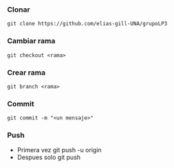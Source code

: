 ### Clonar
    git clone https://github.com/elias-gill-UNA/grupoLP3
    
### Cambiar rama
    git checkout <rama>

### Crear rama 
    git branch <rama>

### Commit
    git commit -m "<un mensaje>"

### Push
* Primera vez
    git push -u origin <rama>
* Despues solo
    git push
